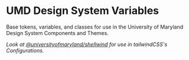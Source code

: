 # UMD Design System Variables

Base tokens, variables, and classes for use in the University of Maryland Design System Components and Themes.

_Look at [@universityofmaryland/shellwind](https://www.npmjs.com/package/@universityofmaryland/shellwind) for use in tailwindCSS's Configurations._
